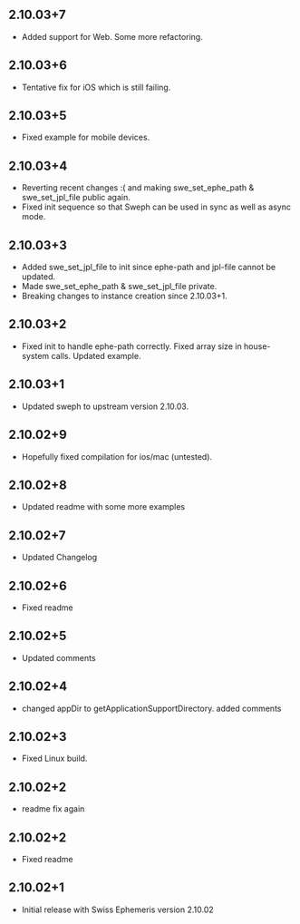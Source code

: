 ## 2.10.03+7

* Added support for Web. Some more refactoring.

## 2.10.03+6

* Tentative fix for iOS which is still failing.

## 2.10.03+5

* Fixed example for mobile devices.

## 2.10.03+4

* Reverting recent changes :( and making swe_set_ephe_path & swe_set_jpl_file public again.
* Fixed init sequence so that Sweph can be used in sync as well as async mode.

## 2.10.03+3

* Added swe_set_jpl_file to init since ephe-path and jpl-file cannot be updated.
* Made swe_set_ephe_path & swe_set_jpl_file private.
* Breaking changes to instance creation since 2.10.03+1.

## 2.10.03+2

* Fixed init to handle ephe-path correctly. Fixed array size in house-system calls. Updated example.

## 2.10.03+1

* Updated sweph to upstream version 2.10.03.

## 2.10.02+9

* Hopefully fixed compilation for ios/mac (untested).

## 2.10.02+8

* Updated readme with some more examples

## 2.10.02+7

* Updated Changelog

## 2.10.02+6

* Fixed readme

## 2.10.02+5

* Updated comments

## 2.10.02+4

* changed appDir to getApplicationSupportDirectory. added comments

## 2.10.02+3

* Fixed Linux build.

## 2.10.02+2

* readme fix again

## 2.10.02+2

* Fixed readme

## 2.10.02+1

* Initial release with Swiss Ephemeris version 2.10.02
